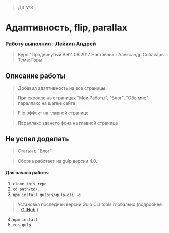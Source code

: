 > ДЗ №3

# Адаптивность, flip, parallax


### Работу выполнил : Лейкин Андрей

>Курс "Продвинутый Веб" 06.2017
>Наставник : Александр Собакарь
>Тема: Горы

## Описание работы
> Добавил адаптивность на все страницы

>При скролле на страницах "Мои Работы", "Блог", "Обо мне" параллакс на шапке сайта

>Flip эффект на главной странице

> Параллакс зданего фона на главной странице


## Не успел доделать
>Cтатьи в "Блог"


> Сборка работает на gulp версии 4.0. 
#### Для начала работы

1. ```clone this repo```
2. ```cd path/to/...```
3. ```npm install gulpjs/gulp-cli -g```  
> Установка последней версии Gulp CLI tools глобально (подробнее - [GitHub](https://github.com/gulpjs/gulp/blob/4.0/docs/getting-started.md) )

4. ```npm install```
6. ```run gulp``` 

